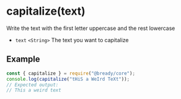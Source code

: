 # capitalize(text)

Write the text with the first letter uppercase and the rest lowercase

- `text` `<String>` The text you want to capitalize

## Example
```js
const { capitalize } = require("@bready/core");
console.log(capitalize("tHiS a WeIrd TeXt"));
// Expected output:
// This a weird text
```